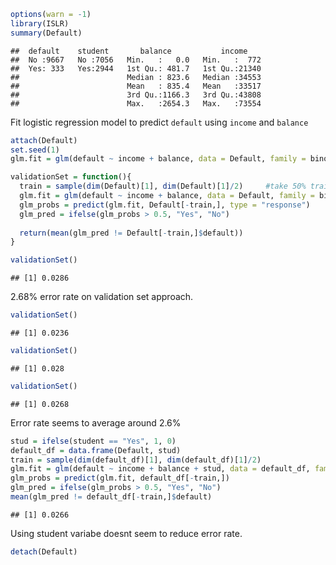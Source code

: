``` r
options(warn = -1)
library(ISLR)
summary(Default)
```

    ##  default    student       balance           income     
    ##  No :9667   No :7056   Min.   :   0.0   Min.   :  772  
    ##  Yes: 333   Yes:2944   1st Qu.: 481.7   1st Qu.:21340  
    ##                        Median : 823.6   Median :34553  
    ##                        Mean   : 835.4   Mean   :33517  
    ##                        3rd Qu.:1166.3   3rd Qu.:43808  
    ##                        Max.   :2654.3   Max.   :73554

Fit logistic regression model to predict `default` using `income` and `balance`

``` r
attach(Default)
set.seed(1)
glm.fit = glm(default ~ income + balance, data = Default, family = binomial)
```

``` r
validationSet = function(){
  train = sample(dim(Default)[1], dim(Default)[1]/2)     #take 50% training sample
  glm.fit = glm(default ~ income + balance, data = Default, family = binomial, subset = train)
  glm_probs = predict(glm.fit, Default[-train,], type = "response")
  glm_pred = ifelse(glm_probs > 0.5, "Yes", "No")
  
  return(mean(glm_pred != Default[-train,]$default))
}

validationSet()
```

    ## [1] 0.0286

2.68% error rate on validation set approach.

``` r
validationSet()
```

    ## [1] 0.0236

``` r
validationSet()
```

    ## [1] 0.028

``` r
validationSet()
```

    ## [1] 0.0268

Error rate seems to average around 2.6%

``` r
stud = ifelse(student == "Yes", 1, 0)
default_df = data.frame(Default, stud)
train = sample(dim(default_df)[1], dim(default_df)[1]/2)
glm.fit = glm(default ~ income + balance + stud, data = default_df, family = binomial, subset = train)
glm_probs = predict(glm.fit, default_df[-train,])
glm_pred = ifelse(glm_probs > 0.5, "Yes", "No")
mean(glm_pred != default_df[-train,]$default)
```

    ## [1] 0.0266

Using student variabe doesnt seem to reduce error rate.

``` r
detach(Default)
```
